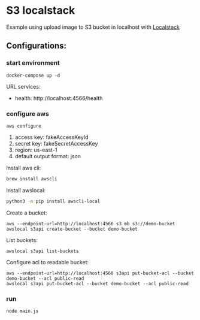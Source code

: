 # S3 localstack

Example using upload image to S3 bucket in localhost with [Localstack](https://github.com/localstack/localstack)

## Configurations:

### start environment
```
docker-compose up -d
```

URL services:
* health: http://localhost:4566/health

### configure aws
```
aws configure
```
1. access key: fakeAccessKeyId
2. secret key: fakeSecretAccessKey
3. region: us-east-1
4. default output format: json

Install aws cli:
```sh
brew install awscli
```

Install awslocal:
```sh
python3 -m pip install awscli-local
```

Create a bucket:
```shell
aws --endpoint-url=http://localhost:4566 s3 mb s3://demo-bucket
awslocal s3api create-bucket --bucket demo-bucket
```

List buckets:
```shell
awslocal s3api list-buckets
```

Configure acl to readable bucket:
```shell
aws --endpoint-url=http://localhost:4566 s3api put-bucket-acl --bucket demo-bucket --acl public-read
awslocal s3api put-bucket-acl --bucket demo-bucket --acl public-read
```

### run
```
node main.js
```
